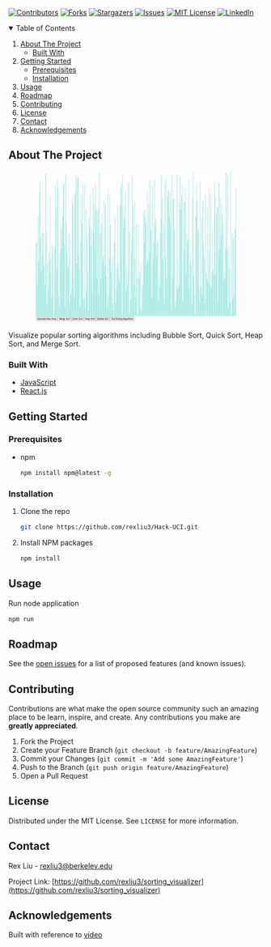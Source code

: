 [![Contributors][contributors-shield]][contributors-url]
[![Forks][forks-shield]][forks-url]
[![Stargazers][stars-shield]][stars-url]
[![Issues][issues-shield]][issues-url]
[![MIT License][license-shield]][license-url]
[![LinkedIn][linkedin-shield]][linkedin-url]

<!-- TABLE OF CONTENTS -->
<details open="open">
  <summary>Table of Contents</summary>
  <ol>
    <li>
      <a href="#about-the-project">About The Project</a>
      <ul>
        <li><a href="#built-with">Built With</a></li>
      </ul>
    </li>
    <li>
      <a href="#getting-started">Getting Started</a>
      <ul>
        <li><a href="#prerequisites">Prerequisites</a></li>
        <li><a href="#installation">Installation</a></li>
      </ul>
    </li>
    <li><a href="#usage">Usage</a></li>
    <li><a href="#roadmap">Roadmap</a></li>
    <li><a href="#contributing">Contributing</a></li>
    <li><a href="#license">License</a></li>
    <li><a href="#contact">Contact</a></li>
    <li><a href="#acknowledgements">Acknowledgements</a></li>
  </ol>
</details>



<!-- ABOUT THE PROJECT -->
## About The Project
<p align="center">
  <img width="400" height="300" src="images/screenshot.png">
</p>

Visualize popular sorting algorithms including Bubble Sort, Quick Sort, Heap Sort, and Merge Sort.

### Built With
* [JavaScript](https://www.javascript.com/)
* [React.js](https://reactjs.org/)


## Getting Started
### Prerequisites
* npm
  ```sh
  npm install npm@latest -g
  ```

### Installation
1. Clone the repo
   ```sh
   git clone https://github.com/rexliu3/Hack-UCI.git
   ```
2. Install NPM packages
   ```sh
   npm install
   ```


<!-- USAGE EXAMPLES -->
## Usage
Run node application
   ```sh
   npm run
   ```


<!-- ROADMAP -->
## Roadmap
See the [open issues](https://github.com/rexliu3/sorting_visualizer/issues) for a list of proposed features (and known issues).


<!-- CONTRIBUTING -->
## Contributing
Contributions are what make the open source community such an amazing place to be learn, inspire, and create. Any contributions you make are **greatly appreciated**.

1. Fork the Project
2. Create your Feature Branch (`git checkout -b feature/AmazingFeature`)
3. Commit your Changes (`git commit -m 'Add some AmazingFeature'`)
4. Push to the Branch (`git push origin feature/AmazingFeature`)
5. Open a Pull Request


<!-- LICENSE -->
## License
Distributed under the MIT License. See `LICENSE` for more information.


<!-- CONTACT -->
## Contact
Rex Liu - rexliu3@berkeley.edu

Project Link: [https://github.com/rexliu3/sorting_visualizer](https://github.com/rexliu3/sorting_visualizer)


## Acknowledgements
Built with reference to [video](https://www.youtube.com/watch?v=pFXYym4Wbkc)


[contributors-shield]: https://img.shields.io/github/contributors/rexliu3/sorting_visualizer?style=for-the-badge
[contributors-url]: https://github.com/rexliu3/sorting_visualizer/graphs/contributors
[forks-shield]: https://img.shields.io/github/forks/rexliu3/sorting_visualizer?style=for-the-badge
[forks-url]: https://github.com/rexliu3/sorting_visualizer/network/members
[stars-shield]: https://img.shields.io/github/stars/rexliu3/sorting_visualizer?style=for-the-badge
[stars-url]: https://github.com/rexliu3/sorting_visualizer/stargazers
[issues-shield]: https://img.shields.io/github/issues/rexliu3/sorting_visualizer?style=for-the-badge
[issues-url]: https://github.com/rexliu3/sorting_visualizer/issues
[license-shield]: https://img.shields.io/github/license/othneildrew/Best-README-Template.svg?style=for-the-badge
[license-url]: https://github.com/rexliu3/sorting_visualizer/blob/master/LICENSE.txt
[linkedin-shield]: https://img.shields.io/badge/-LinkedIn-black.svg?style=for-the-badge&logo=linkedin&colorB=555
[linkedin-url]: https://linkedin.com/in/rexliu3

